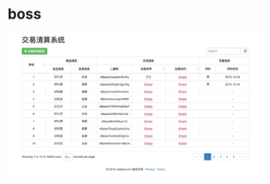 # boss
![](https://raw.githubusercontent.com/WideKa/boss/master/web/src/main/webapp/statics/image/home.png)
